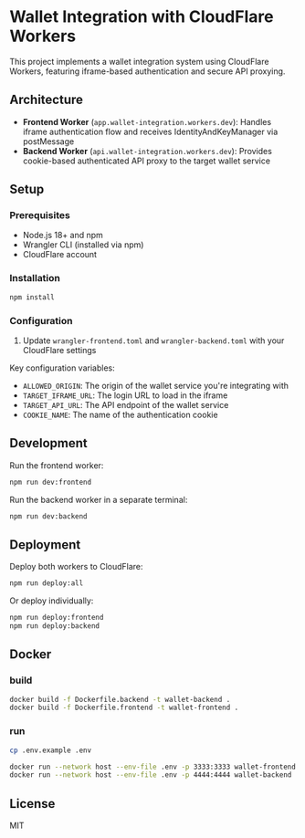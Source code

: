 # Wallet Integration with CloudFlare Workers

This project implements a wallet integration system using CloudFlare Workers, featuring iframe-based authentication and secure API proxying.

## Architecture

- **Frontend Worker** (`app.wallet-integration.workers.dev`): Handles iframe authentication flow and receives IdentityAndKeyManager via postMessage
- **Backend Worker** (`api.wallet-integration.workers.dev`): Provides cookie-based authenticated API proxy to the target wallet service

## Setup

### Prerequisites

- Node.js 18+ and npm
- Wrangler CLI (installed via npm)
- CloudFlare account

### Installation

```bash
npm install
```

### Configuration

1. Update `wrangler-frontend.toml` and `wrangler-backend.toml` with your CloudFlare settings

Key configuration variables:

- `ALLOWED_ORIGIN`: The origin of the wallet service you're integrating with
- `TARGET_IFRAME_URL`: The login URL to load in the iframe
- `TARGET_API_URL`: The API endpoint of the wallet service
- `COOKIE_NAME`: The name of the authentication cookie

## Development

Run the frontend worker:

```bash
npm run dev:frontend
```

Run the backend worker in a separate terminal:

```bash
npm run dev:backend
```

## Deployment

Deploy both workers to CloudFlare:

```bash
npm run deploy:all
```

Or deploy individually:

```bash
npm run deploy:frontend
npm run deploy:backend
```

## Docker

### build

```sh
docker build -f Dockerfile.backend -t wallet-backend .
docker build -f Dockerfile.frontend -t wallet-frontend .
```

### run

```sh
cp .env.example .env

docker run --network host --env-file .env -p 3333:3333 wallet-frontend
docker run --network host --env-file .env -p 4444:4444 wallet-backend
```

## License

MIT
